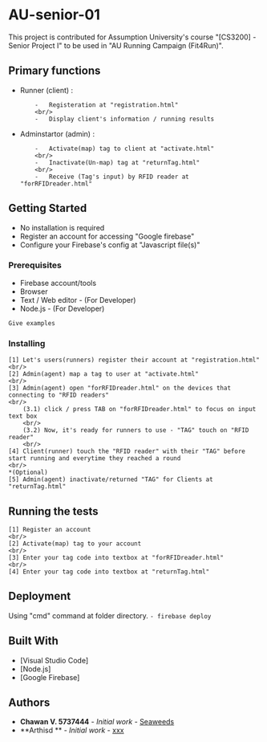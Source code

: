 
# AU-senior-01

This project is contributed for Assumption University's course "[CS3200] - Senior Project I" to be used in "AU Running Campaign (Fit4Run)".

##	Primary functions
-	Runner (client) :
	```
		-	Registeration at "registration.html"
		<br/>
		-	Display client's information / running results
	```
-	Adminstartor (admin)	:	
	```
		-	Activate(map) tag to client at "activate.html"
		<br/>
		-	Inactivate(Un-map) tag at "returnTag.html"
		<br/>
		-	Receive (Tag's input) by RFID reader at "forRFIDreader.html"
	```
	
## Getting Started

-	No installation is required
-	Register an account for accessing "Google firebase"
-	Configure your Firebase's config at "Javascript file(s)"

### Prerequisites
-	Firebase account/tools
-	Browser
-	Text / Web editor - (For Developer)
-	Node.js	- (For Developer)

```
Give examples
```

### Installing
```
[1] Let's users(runners) register their account at "registration.html"
<br/>
[2] Admin(agent) map a tag to user at "activate.html"
<br/>
[3] Admin(agent) open "forRFIDreader.html" on the devices that connecting to "RFID readers"
<br/>
	(3.1) click / press TAB on "forRFIDreader.html" to focus on input text box
	<br/>
	(3.2) Now, it's ready for runners to use - "TAG" touch on "RFID reader"
	<br/>
[4] Client(runner) touch the "RFID reader" with their "TAG" before start running and everytime they reached a round
<br/>
*(Optional)
[5] Admin(agent) inactivate/returned "TAG" for Clients at "returnTag.html"

```

## Running the tests
```
[1] Register an account
<br/>
[2] Activate(map) tag to your account
<br/>
[3] Enter your tag code into textbox at "forRFIDreader.html"
<br/>
[4] Enter your tag code into textbox at "returnTag.html"
```
## Deployment

Using "cmd" command at folder directory.
	```
	- firebase deploy
	```

## Built With

* [Visual Studio Code]
* [Node.js]
* [Google Firebase]

## Authors

* **Chawan V. 5737444** - *Initial work* - [Seaweeds](https://github.com/chawanvtp/AU-senior-01)
* **Arthisd ** - *Initial work* - [xxx](https://github.com/chawanvtp/AU-senior-01)
